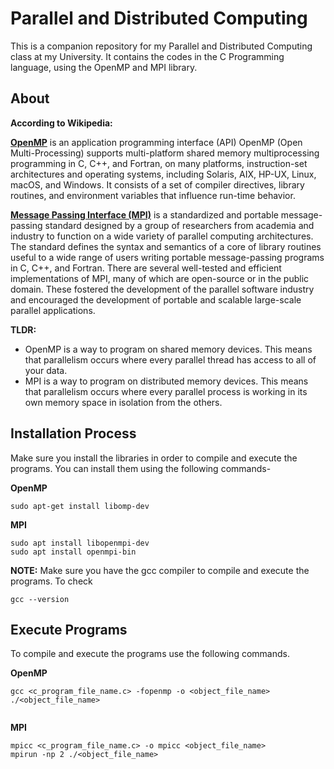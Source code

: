 # Parallel and Distributed Computing
 
This is a companion repository for my Parallel and Distributed Computing class at my University. It contains the codes in the C Programming language, using the OpenMP and MPI library.
 
 
## About
 
**According to Wikipedia:**
 
**[OpenMP](https://www.openmp.org/)** is an application programming interface (API) OpenMP (Open Multi-Processing) supports multi-platform shared memory multiprocessing programming in C, C++, and Fortran, on many platforms, instruction-set architectures and operating systems, including Solaris, AIX, HP-UX, Linux, macOS, and Windows. It consists of a set of compiler directives, library routines, and environment variables that influence run-time behavior.
 
**[Message Passing Interface (MPI)](https://computing.llnl.gov/tutorials/mpi/)** is a standardized and portable message-passing standard designed by a group of researchers from academia and industry to function on a wide variety of parallel computing architectures. The standard defines the syntax and semantics of a core of library routines useful to a wide range of users writing portable message-passing programs in C, C++, and Fortran. There are several well-tested and efficient implementations of MPI, many of which are open-source or in the public domain. These fostered the development of the parallel software industry and encouraged the development of portable and scalable large-scale parallel applications.
 
**TLDR:**
- OpenMP is a way to program on shared memory devices. This means that parallelism occurs where every parallel thread has access to all of your data.
- MPI is a way to program on distributed memory devices. This means that parallelism occurs where every parallel process is working in its own memory space in isolation from the others.
 
 
## Installation Process
Make sure you install the libraries in order to compile and execute the programs. You can install them using the following commands- 
 
**OpenMP**
```
sudo apt-get install libomp-dev
```
**MPI**
```
sudo apt install libopenmpi-dev
sudo apt install openmpi-bin
```
**NOTE:** Make sure you have the gcc compiler to compile and execute the programs. To check
```
gcc --version
```
 
 
## Execute Programs
To compile and execute the programs use the following commands.
 
**OpenMP**
```
gcc <c_program_file_name.c> -fopenmp -o <object_file_name>
./<object_file_name>
 
```
**MPI**
```
mpicc <c_program_file_name.c> -o mpicc <object_file_name>
mpirun -np 2 ./<object_file_name>
```
